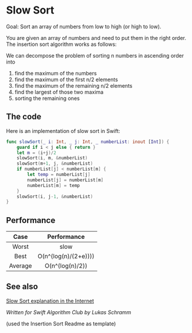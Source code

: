 # Slow Sort

Goal: Sort an array of numbers from low to high (or high to low).

You are given an array of numbers and need to put them in the right order. The insertion sort algorithm works as follows:

We can decompose the problem of sorting n numbers in ascending order into

1. find the maximum of the numbers
 1. find the maximum of the first n/2 elements
 2. find the maximum of the remaining n/2 elements
 3. find the largest of those two maxima
2. sorting the remaining ones

## The code

Here is an implementation of slow sort in Swift:

```swift
func slowSort(_ i: Int, _ j: Int, _ numberList: inout [Int]) {
    guard if i < j else { return }
    let m = (i+j)/2
    slowSort(i, m, &numberList)
    slowSort(m+1, j, &numberList)
    if numberList[j] < numberList[m] {
        let temp = numberList[j]
        numberList[j] = numberList[m]
        numberList[m] = temp
    }
    slowSort(i, j-1, &numberList)
}
```

## Performance

| Case  | Performance |
|:-------------: |:---------------:|
| Worst       |  slow |
| Best      | 	O(n^(log(n)/(2+e))))        |
|  Average | 	O(n^(log(n)/2))       | 

## See also

[Slow Sort explanation in the Internet](http://c2.com/cgi/wiki?SlowSort)

*Written for Swift Algorithm Club by Lukas Schramm*

(used the Insertion Sort Readme as template)
